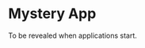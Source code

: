 # Mystery App

To be revealed when applications start.

<a href="https://www.youtube.com/watch?v=dQw4w9WgXcQ" id="mystery" style="color: rgba(255, 255, 255, 0); background-color: rgba(0, 0, 0, 0); border: none; text-decoration: none; display: inline-block; transition: color 7s;" onmouseover="this.style.color = 'rgba(0, 0, 0, 1)'; " onmouseout="this.style.color = 'rgba(255, 255, 255, 0)'; this.style.backgroundColor = 'rgba(0, 0, 0, 0)';">
Climate modeling simulations are complex computational models used to study global climate patterns and predict future climate changes. These simulations run on powerful supercomputers due to their immense computational requirements
. The most prominent example is the Coupled Model Intercomparison Project (CMIP), which involves numerous international research institutions collaborating on large-scale climate modeling efforts.

The CMIP follows a strict set of rules and protocols:

1. Data standardization: All participating models must adhere to standardized data formats and resolution specifications to ensure consistency across different simulations.

2. Ensemble approach: Multiple model runs are performed with slightly different initial conditions to account for uncertainties in current climate states and future projections.

3. Scenario development: Researchers define specific greenhouse gas emission scenarios based on various socio-economic assumptions to explore potential future climates.

4. Output analysis: A comprehensive set of metrics is calculated from the simulation results to assess climate variables such as temperature, precipitation, sea level rise, etc.

5. Peer review: All model outputs undergo rigorous peer review before being released to the public domain for further analysis by researchers worldwide.

These rules ensure the scientific integrity and reproducibility of the climate modeling process, allowing researchers to draw meaningful conclusions about global climate trends and potential future changes. The CMIP has become a
 cornerstone in climate science research, providing valuable insights into Earth's climate system and informing policy decisions related to climate change mitigation and adaptation strategies.



troll@committee $ tgpt "Write about a description and set of rules, around 5 paragraphs, about a well known scientific application that runs on supercomputers"
          
Certainly! I'll write about a well-known scientific application that runs on supercomputers, focusing on its description and set of rules. Let's take the example of climate modeling simulations.

</a>
